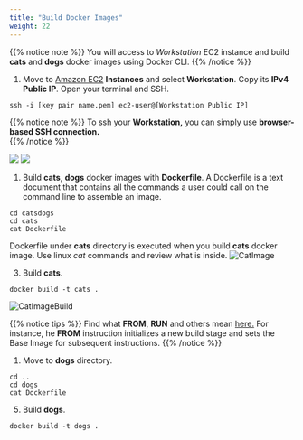 ```yaml
---
title: "Build Docker Images"
weight: 22
---
```


{{% notice note %}}
You will access to *Workstation* EC2 instance and build **cats** and **dogs** docker images using Docker CLI. 
{{% /notice %}}


1. Move to [Amazon EC2](https://console.aws.amazon.com/ec2) **Instances** and select **Workstation**. Copy its **IPv4 Public IP**. Open your terminal and SSH.  
~~~
ssh -i [key pair name.pem] ec2-user@[Workstation Public IP]
~~~

{{% notice note %}}
To ssh your **Workstation,** you can simply use **browser-based SSH connection.**   
{{% /notice %}}

![](/images/ecr/webssh.png)
![](/images/ecr/webssh2.png)
1. Build **cats**, **dogs** docker images with **Dockerfile**. A Dockerfile is a text document that contains all the commands a user could call on the command line to assemble an image.
~~~
cd catsdogs 
cd cats 
cat Dockerfile
~~~ 
Dockerfile under **cats** directory is executed when you build **cats** docker image. Use linux *cat* commands and review what is inside. 
![CatImage](/images/ecr/build_cats_1.png)

3. Build **cats**. 
~~~
docker build -t cats . 
~~~
![CatImageBuild](/images/ecr/build_cats_2.png)

{{% notice tips %}}
Find what **FROM**, **RUN** and others mean [here.](https://docs.docker.com/engine/reference/builder/#dockerfile-reference) For instance, he **FROM** instruction initializes a new build stage and sets the Base Image for subsequent instructions.
{{% /notice %}}

1. Move to **dogs** directory. 
~~~
cd ..
cd dogs
cat Dockerfile 
~~~

5. Build **dogs**.
~~~
docker build -t dogs .
~~~